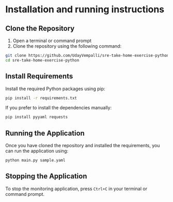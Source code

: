 # Installation and running instructions


## Clone the Repository

1. Open a terminal or command prompt
2. Clone the repository using the following command:

```bash
git clone https://github.com/UdayVempalli/sre-take-home-exercise-python.git
cd sre-take-home-exercise-python
```

## Install Requirements

Install the required Python packages using pip:

```bash
pip install -r requirements.txt
```

If you prefer to install the dependencies manually:

```bash
pip install pyyaml requests
```

## Running the Application

Once you have cloned the repository and installed the requirements, you can run the application using:

```bash
python main.py sample.yaml
```






## Stopping the Application

To stop the monitoring application, press `Ctrl+C` in your terminal or command prompt.
